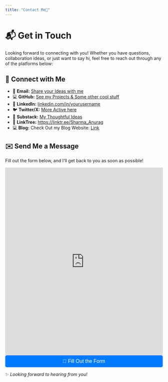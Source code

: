 ```yaml
---
title: "Contact Me👋"
---
```


# 📬 Get in Touch

Looking forward to connecting with you! Whether you have questions, collaboration ideas, or just want to say hi, feel free to reach out through any of the platforms below:

## 📱 Connect with Me
- 📧 **Email:** [Share your Ideas with me](mailto:anuragsharma58693@gmail.com)
- 💻 **GitHub:** [See my Projects & Some other cool stuff](https://github.com/AnuragSharma5893)
- 💼 **LinkedIn:** [linkedin.com/in/yourusername](https://www.linkedin.com/in/anurag-sharma-6aa7ab216/)
- 🐦 **Twitter/X:** [More Active here](https://x.com/anu0x7D4)
- 📙 **Substack:** [My Thoughtful  Ideas](https://substack.com/@hakunamatataa)
- 🌲 **LinkTree:** https://linktr.ee/Sharma_Anurag
- 💻 **Blog:** Check Out my Blog Website: [Link](https://anuragsharma5893.github.io/)


## ✉️ Send Me a Message
Fill out the form below, and I'll get back to you as soon as possible!
<iframe src="https://docs.google.com/forms/d/e/1FAIpQLSdCZcQvXFscPCvt14dh6lAXry6Uek_DwvhiU5eXroGO_Gvsow/viewform" width="100%" height="600px" frameborder="0" marginheight="0" marginwidth="0">Loading…</iframe>

<a href="https://docs.google.com/forms/d/e/1FAIpQLSdCZcQvXFscPCvt14dh6lAXry6Uek_DwvhiU5eXroGO_Gvsow/viewform" target="_blank">
  <button style="width: 100%; background: #007bff; color: #fff; padding: 10px 15px; border: none; border-radius: 5px; cursor: pointer; font-size: 16px;">
    🚀 Fill Out the Form
  </button>
</a>



✨ *Looking forward to hearing from you!*
